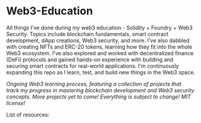 # Web3-Education
All things I've done during my web3 education - Solidity + Foundry + Web3 Security. Topics include blockchain fundamentals, smart contract development, dApp creations, Web3 security, and more. I've also dabbled with creating NFTs and ERC-20 tokens, learning how they fit into the whole Web3 ecosystem. I've also explored and worked with decentralized finance (DeFi) protocols and gained hands-on experience with building and securing smart contracts for real-world applications. I'm continuously expanding this repo as I learn, test, and build new things in the Web3 space.

<i>Ongoing Web3 learning process, featuring a collection of projects that track my progress in mastering blockchain development and Web3 security concepts. More projects yet to come! Everything is subject to change! MIT license!</i>

List of resources: 
